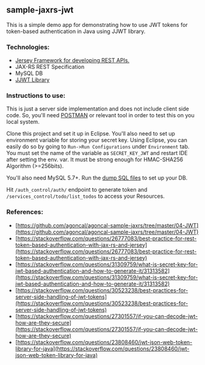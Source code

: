 ## sample-jaxrs-jwt

This is a simple demo app for demonstrating how to use JWT tokens for token-based authentication in Java using JJWT library. 

### Technologies:
 - [Jersey Framework for developing REST APIs.](https://jersey.github.io/)
 - JAX-RS REST Specification
 - MySQL DB
 - [JJWT Library](https://github.com/jwtk/jjwt)
 
### Instructions to use:

This is just a server side implementation and does not include client side code. So, you'll need [POSTMAN](https://www.getpostman.com/) or relevant tool in order to test this on you local system.  

Clone this project and set it up in Eclipse. You'll also need to set up environment variable for storing your secret key. Using Eclipse, you can easily do so by going to `Run->Run Configurations` under `Environment` tab. You must set the name of the variable as `SECRET_KEY_JWT` and restart IDE after setting the env. var.  It must be strong enough for HMAC-SHA256 Algorithm (>=256bits).

You'll also need MySQL 5.7+. Run the [dump SQL files](https://github.com/nileshprasad137/jjwt-jaxrs-sample/tree/master/db-dump) to set up your DB.

Hit `/auth_control/auth/` endpoint to generate token and `/services_control/todo/list_todos` to access your Resources.

### References:

 - [https://github.com/agoncal/agoncal-sample-jaxrs/tree/master/04-JWT](https://github.com/agoncal/agoncal-sample-jaxrs/tree/master/04-JWT)
 - [https://stackoverflow.com/questions/26777083/best-practice-for-rest-token-based-authentication-with-jax-rs-and-jersey](https://stackoverflow.com/questions/26777083/best-practice-for-rest-token-based-authentication-with-jax-rs-and-jersey)
 - [https://stackoverflow.com/questions/31309759/what-is-secret-key-for-jwt-based-authentication-and-how-to-generate-it/31313582](https://stackoverflow.com/questions/31309759/what-is-secret-key-for-jwt-based-authentication-and-how-to-generate-it/31313582)
 - [https://stackoverflow.com/questions/30523238/best-practices-for-server-side-handling-of-jwt-tokens](https://stackoverflow.com/questions/30523238/best-practices-for-server-side-handling-of-jwt-tokens)
 - [https://stackoverflow.com/questions/27301557/if-you-can-decode-jwt-how-are-they-secure](https://stackoverflow.com/questions/27301557/if-you-can-decode-jwt-how-are-they-secure)
 - [https://stackoverflow.com/questions/23808460/jwt-json-web-token-library-for-java](https://stackoverflow.com/questions/23808460/jwt-json-web-token-library-for-java)
 


 

